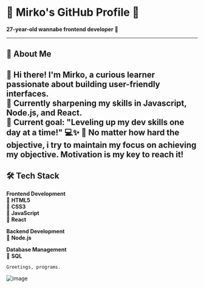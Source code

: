 # 🌟 Mirko's GitHub Profile 🌟  
**27-year-old wannabe frontend developer** 🚀  

---

## 📌 About Me  
👋 Hi there! I'm Mirko, a curious learner passionate about building user-friendly interfaces.  
🔧 Currently sharpening my skills in **Javascript**, **Node.js**, and **React**.  
🎯 Current goal: "Leveling up my dev skills one day at a time!" 💻✨
🧠 No matter how hard the objective, i try to maintain my focus on achieving my objective. Motivation is my key to reach it!
---

## 🛠️ Tech Stack  

**Frontend Development**  
🔹 **HTML5**  
🔹 **CSS3**  
🔹 **JavaScript**  
🔹 **React**  

**Backend Development**  
🔹 **Node.js**  

**Database Management**  
🔹 **SQL**  

` Greetings, programs. `

![image](https://github.com/user-attachments/assets/3db20db7-4573-4535-ace6-64d3d816e8e5)

